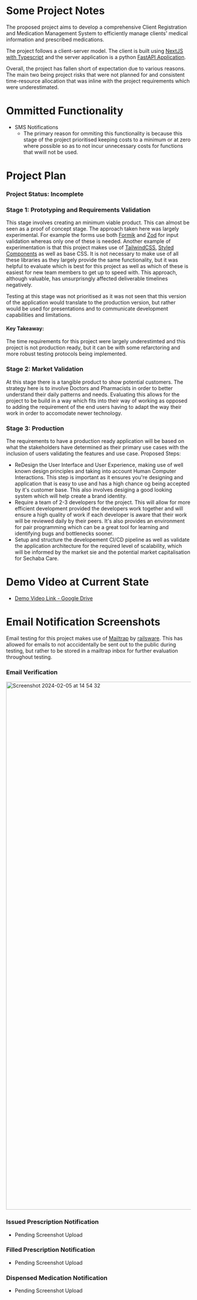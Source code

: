 # Some Project Notes
The proposed project aims to develop a comprehensive Client Registration and Medication Management System to efficiently manage clients' medical information and prescribed medications.

The project follows a client-server model. The client is built using [NextJS with Typescript](https://nextjs.org/docs/getting-started/installation) and the server application is a python [FastAPI Application](https://fastapi.tiangolo.com).

Overall, the project has fallen short of expectation due to various reasons. The main two being project risks that were not planned for and consistent time-resource allocation that was inline with the project requirements which were underestimated.


# Ommitted Functionality
- SMS Notifications
  - The primary reason for ommiting this functionality is because this stage of the project prioritised keeping costs to a minimum or at zero where possible so as to not incur unnecessary costs for functions that wwill not be used.

# Project Plan

### Project Status: Incomplete

### Stage 1: Prototyping and Requirements Validation
This stage involves creating an minimum viable product. This can almost be seen as a proof of concept stage. The approach taken here was largely experimental. For example  the forms use both [Formik](https://formik.org) and [Zod](https://zod.dev) for input validation whereas only one of these is needed. Another example of experimentation is that this project makes use of [TailwindCSS](https://tailwindcss.com), [Styled Components](https://styled-components.com) as well as base CSS. It is not necessary to make use of all these libraries as they largely provide the same functionality, but it was helpful to evaluate which is best for this project as well as which of these is easiest for new team members to get up to speed with. This approach, although valuable, has unsurprisngly affected deliverable timelines negatively.

Testing at this stage was not prioritised as it was not seen that this version of the application would translate to the production version, but rather would be used for presentations and to communicate development capabilities and limitations.

#### Key Takeaway:
The time requirements for this project were largely underestimted and this project is not production ready, but it can be with some refarctoring and more robust testing protocols being implemented.

### Stage 2: Market Validation
At this stage there is a tangible product to show potential customers. The strategy here is to involve Doctors and Pharmacists in order to better understand their daily patterns and needs. Evaluating this allows for the project to be build in a way which fits into their way of working as opposed to adding the requirement of the end users having to adapt the way their work in order to accomodate newer technology.

### Stage 3: Production

The requirements to have a production ready application will be based on what the stakeholders have determined as their primary use cases with the inclusion of users validating the features and use case.
Proposed Steps:
 - ReDesign the User Interface and User Experience, making use of well known design principles and taking into account Human Computer Interactions. This step is important as it ensures you're designing and application that is easy to use and has a high chance og being accepted by it's customer base. This also involves desiging a good looking system which will help create a brand identity.
 - Require a team of 2-3 developers for the project. This will allow for more efficient development provided the developers work together and will ensure a high quality of work if each developer is aware that their work will be reviewed daily by their peers. It's also provides an environment for pair programming which can be a great tool for learning and identifying bugs and bottlenecks sooner.
- Setup and structure the developement CI/CD pipeline as well as validate the application architecture for the required level of scalability, which will be informed by the market sie and the potential market capitalisation for Sechaba Care.

# Demo Video at Current State
- [Demo Video Link - Google Drive](https://drive.google.com/drive/folders/1epGd69XmIwD8ZYxHhVAoyj82ADLBnA63?usp=sharing)
  
# Email Notification Screenshots
Email testing for this project makes use of [Mailtrap](https://mailtrap.io/) by [railsware](https://railsware.com/).
This has allowed for emails to not acccidentally be sent out to the public during testing, but rather to be stored in a mailtrap inbox for further evaluation throughout testing.

### Email Verification
<img width="1440" alt="Screenshot 2024-02-05 at 14 54 32" src="https://github.com/TPhaahla/sechaba-care/assets/72293519/f2c76ffe-2012-4757-bc33-b222c0df4d8a">

### Issued Prescription Notification
- Pending Screenshot Upload

### Filled Prescription Notification
- Pending Screenshot Upload
  
### Dispensed Medication Notification
- Pending Screenshot Upload
